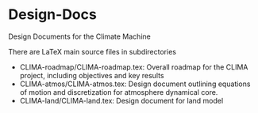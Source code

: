 # Design-Docs
Design Documents for the Climate Machine

There are LaTeX main source files in subdirectories
* CLIMA-roadmap/CLIMA-roadmap.tex:  Overall roadmap for the CLIMA project, including objectives and key results
* CLIMA-atmos/CLIMA-atmos.tex:      Design document outlining equations of motion and discretization for atmosphere dynamical core.
* CLIMA-land/CLIMA-land.tex:        Design document for land model
